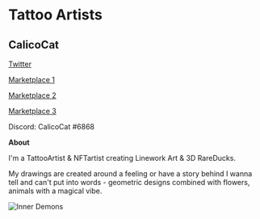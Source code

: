 # Tattoo Artists

## CalicoCat  

[Twitter](https://twitter.com/Ducks_and_Leeks)

[Marketplace 1](https://knownorigin.io/calicocat)

[Marketplace 2](https://foundation.app/calicocat)

[Marketplace 3](https://rarible.com/calicocat)

Discord: CalicoCat #6868

**About**

I'm a TattooArtist & NFTartist creating Linework Art & 3D RareDucks.

My drawings are created around a feeling or have a story behind I wanna tell and can't put into words - geometric designs combined with flowers, animals with a magical vibe.

![Inner Demons](https://f8n-ipfs-production.imgix.net/QmP1XoC5R7iGNiXF2nZyXAh4fRJRTvHM5m8u2Nk8myBhmv/nft.jpg?q=80&auto=format%2Ccompress&cs=srgb&max-w=1680&max-h=1680)




